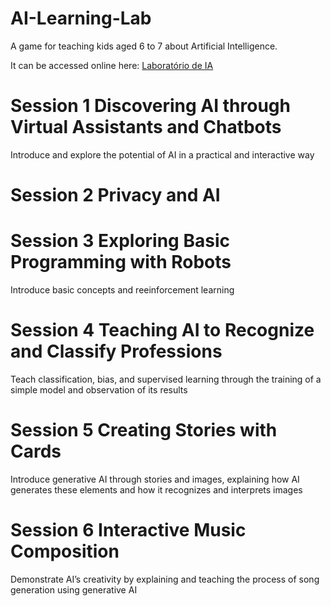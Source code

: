 # AI-Learning-Lab
A game for teaching kids aged 6 to 7 about Artificial Intelligence.

It can be accessed online here: [Laboratório de IA](https://carolinabaptist.github.io/AI-Learning-Lab)

# Session 1 Discovering AI through Virtual Assistants and Chatbots

Introduce and explore the potential of AI in a practical and interactive way

# Session 2 Privacy and AI

# Session 3 Exploring Basic Programming with Robots

Introduce basic concepts and reeinforcement learning 

# Session 4 Teaching AI to Recognize and Classify Professions

Teach classification, bias, and supervised learning through the training of a simple model and observation of its results

# Session 5 Creating Stories with Cards

Introduce generative AI through stories and images, explaining how AI generates these elements and how it recognizes and interprets images

# Session 6  Interactive Music Composition

Demonstrate AI’s creativity by explaining and teaching the
process of song generation using generative AI